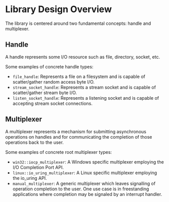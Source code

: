 # Library Design Overview

The library is centered around two fundamental concepts: handle and multiplexer.


## Handle

A handle represents some I/O resource such as file, directory, socket, etc.

Some examples of concrete handle types:
* `file_handle`: Represents a file on a filesystem and is capable of scatter/gather random access byte I/O.
* `stream_socket_handle`: Represents a stream socket and is capable of scatter/gather stream byte I/O.
* `listen_socket_handle`: Represents a listening socket and is capable of accepting stream socket connections.


## Multiplexer

A multiplexer represents a mechanism for submitting asynchronous operations on handles and for communicating the completion of those operations back to the user.

Some examples of concrete root multiplexer types:
* `win32::iocp_multiplexer`: A Windows specific multiplexer employing the I/O Completion Port API.
* `linux::io_uring_multiplexer`: A Linux specific multiplexer employing the io_uring API.
* `manual_multiplexer`: A generic multiplexer which leaves signalling of operation completion to the user. One use case is in freestanding applications where completion may be signaled by an interrupt handler.
